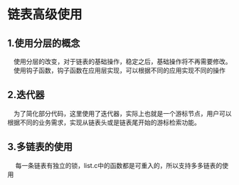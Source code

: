 # 链表高级使用
## 1.使用分层的概念
&emsp;使用分层的改变，对于链表的基础操作，稳定之后，基础操作将不再需要修改。
&emsp;使用钩子函数，钩子函数在应用层实现，可以根据不同的应用实现不同的操作

## 2.迭代器
&emsp;为了简化部分代码，这里使用了迭代器，实际上也就是一个游标节点，用户可以根据不同的业务需求，实现从链表头或是链表尾开始的游标检索功能。

## 3.多链表的使用
&emsp; 每一条链表有独立的锁，list.c中的函数都是可重入的，所以支持多多链表的使用


